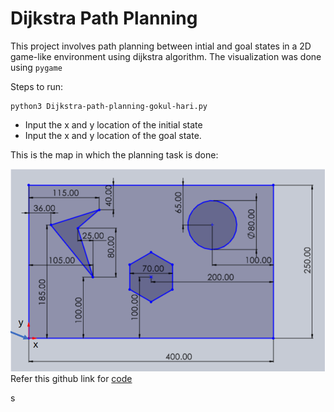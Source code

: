 # Dijkstra Path Planning

This project involves path planning between intial and goal states in a 2D game-like environment using dijkstra algorithm. The visualization was done using `pygame`

Steps to run:

```
python3 Dijkstra-path-planning-gokul-hari.py
```
- Input the x and y location of the initial state
- Input the x and y location of the goal state.

This is the map in which the planning task is done:

![images](./docs/map.png)
Refer this github link for [code]() 

s